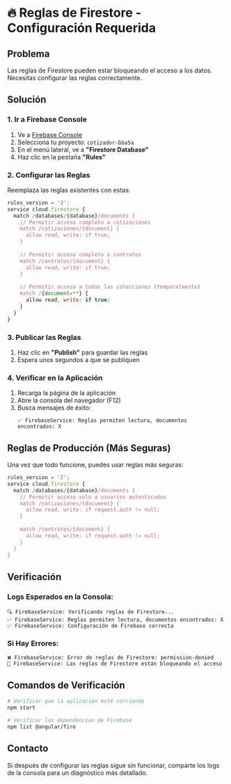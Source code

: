 # 🔥 Reglas de Firestore - Configuración Requerida

## Problema
Las reglas de Firestore pueden estar bloqueando el acceso a los datos. Necesitas configurar las reglas correctamente.

## Solución

### 1. Ir a Firebase Console
1. Ve a [Firebase Console](https://console.firebase.google.com/)
2. Selecciona tu proyecto: `cotizador-bba5a`
3. En el menú lateral, ve a **"Firestore Database"**
4. Haz clic en la pestaña **"Rules"**

### 2. Configurar las Reglas
Reemplaza las reglas existentes con estas:

```javascript
rules_version = '2';
service cloud.firestore {
  match /databases/{database}/documents {
    // Permitir acceso completo a cotizaciones
    match /cotizaciones/{document} {
      allow read, write: if true;
    }
    
    // Permitir acceso completo a contratos
    match /contratos/{document} {
      allow read, write: if true;
    }
    
    // Permitir acceso a todas las colecciones (temporalmente)
    match /{document=**} {
      allow read, write: if true;
    }
  }
}
```

### 3. Publicar las Reglas
1. Haz clic en **"Publish"** para guardar las reglas
2. Espera unos segundos a que se publiquen

### 4. Verificar en la Aplicación
1. Recarga la página de la aplicación
2. Abre la consola del navegador (F12)
3. Busca mensajes de éxito:
   ```
   ✅ FirebaseService: Reglas permiten lectura, documentos encontrados: X
   ```

## Reglas de Producción (Más Seguras)

Una vez que todo funcione, puedes usar reglas más seguras:

```javascript
rules_version = '2';
service cloud.firestore {
  match /databases/{database}/documents {
    // Permitir acceso solo a usuarios autenticados
    match /cotizaciones/{document} {
      allow read, write: if request.auth != null;
    }
    
    match /contratos/{document} {
      allow read, write: if request.auth != null;
    }
  }
}
```

## Verificación

### Logs Esperados en la Consola:
```
🔍 FirebaseService: Verificando reglas de Firestore...
✅ FirebaseService: Reglas permiten lectura, documentos encontrados: X
✅ FirebaseService: Configuración de Firebase correcta
```

### Si Hay Errores:
```
❌ FirebaseService: Error de reglas de Firestore: permission-denied
🚨 FirebaseService: Las reglas de Firestore están bloqueando el acceso
```

## Comandos de Verificación

```bash
# Verificar que la aplicación esté corriendo
npm start

# Verificar las dependencias de Firebase
npm list @angular/fire
```

## Contacto
Si después de configurar las reglas sigue sin funcionar, comparte los logs de la consola para un diagnóstico más detallado. 